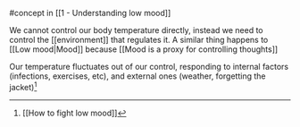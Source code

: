 #concept in [[1 - Understanding low mood]]

We cannot control our body temperature directly, instead we need to control the [[environment]] that regulates it. A similar thing happens to [[Low mood|Mood]] because [[Mood is a proxy for controlling thoughts]]

Our temperature fluctuates out of our control, responding to internal factors (infections, exercises, etc), and external ones (weather, forgetting the jacket)[^1]

[^1]: [[How to fight low mood]]
